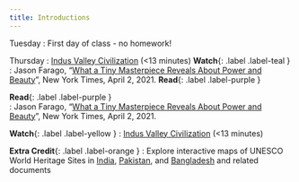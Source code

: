 ```yaml
---
title: Introductions
---
```


Tuesday
: First day of class - no homework!

Thursday
: [Indus Valley Civilization](https://www.youtube.com/watch?v=n7ndRwqJYDM) (<13 minutes) **Watch**{: .label .label-teal }
: Jason Farago, “[What a Tiny Masterpiece Reveals About Power and Beauty](https://www.nytimes.com/interactive/2021/04/02/arts/design/shah-jahan-chitarman.html)”, New York Times, April 2, 2021.  **Read**{: .label .label-purple }



**Read**{: .label .label-purple }  
: Jason Farago, “[What a Tiny Masterpiece Reveals About Power and Beauty](https://www.nytimes.com/interactive/2021/04/02/arts/design/shah-jahan-chitarman.html)”, New York Times, April 2, 2021. 

**Watch**{: .label .label-yellow }
: [Indus Valley Civilization](https://www.youtube.com/watch?v=n7ndRwqJYDM) (<13 minutes) 

**Extra Credit**{: .label .label-orange }
: Explore interactive maps of UNESCO World Heritage Sites in [India](http://whc.unesco.org/en/statesparties/IN), [Pakistan](http://whc.unesco.org/en/statesparties/pk), and [Bangladesh](http://whc.unesco.org/en/statesparties/bd) and related documents
